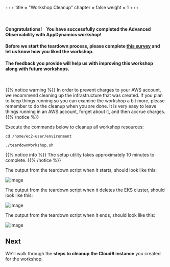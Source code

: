 +++
title = "Workshop Cleanup"
chapter = false
weight = 1
+++

<br>

#### Congratulations! &nbsp;&nbsp; You have successfully completed the Advanced Observability with AppDynamics workshop! &nbsp;&nbsp; 

#### Before we start the teardown process, please complete <a href="https://www.ciscofeedback.vovici.com/se/6A5348A77B63B6DC" target="_blank">**this survey**</a> and let us know how you liked the workshop. 

#### The feedback you provide will help us with improving this workshop along with future workshops.

<br>

{{% notice warning %}}
In order to prevent charges to your AWS account, we recommend cleaning up the infrastructure that was created. If you plan to keep things running so you can examine the workshop a bit more, please remember to do the cleanup when you are done. It is very easy to leave things running in an AWS account, forget about it, and then accrue charges.
{{% /notice %}}

<span style="color: #4e3eb1;"><i class='fas fa-circle fa-sm'></i></span> Execute the commands below to cleanup all workshop resources:

```
cd /home/ec2-user/environment

./teardownWorkshop.sh 
```

{{% notice info %}}
The setup utility takes approximately 10 minutes to complete.
{{% /notice %}}

<span style="color: #4e3eb1;"><i class='fas fa-circle fa-sm'></i></span> The output from the teardown script when it starts, should look like this:

![image](/images/wrapup/teardown_start.png)


<span style="color: #4e3eb1;"><i class='fas fa-circle fa-sm'></i></span> The output from the teardown script when it deletes the EKS cluster, should look like this:

![image](/images/wrapup/teardown_middle.png)


<span style="color: #4e3eb1;"><i class='fas fa-circle fa-sm'></i></span> The output from the teardown script when it ends, should look like this:

![image](/images/wrapup/teardown_end.png)

## Next <i class='fas fa-cog fa-spin'></i>

We'll walk through the **steps to cleanup the Cloud9 instance** you created for the workshop.
